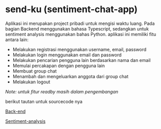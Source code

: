# send-ku (sentiment-chat-app)

Aplikasi ini merupakan project pribadi untuk mengisi waktu luang. Pada bagian Backend menggunakan bahasa Typescript, sedangkan untuk sentiment analysis menggunakan bahas Python. aplikasi ini memiliki fitu antara lain:

- Melakukan registrasi menggunakan username, email, password
- Melakukan login menggunakan email dan password
- Melakukan pencarian pengguna lain berdasarkan nama dan email
- Memulai percakapan dengan pengguna lain
- Membuat group chat
- Menambah dan mengeluarkan anggota dari group chat
- Melakukan logout

_Note: untuk fitur readby masih dalam pengembangan_

berikut tautan untuk sourcecode nya

[Back-end](https://github.com/midoon/prototype_XB01_BE)

[Sentiment-analysis](https://github.com/midoon/prototype_XB01_ML)
